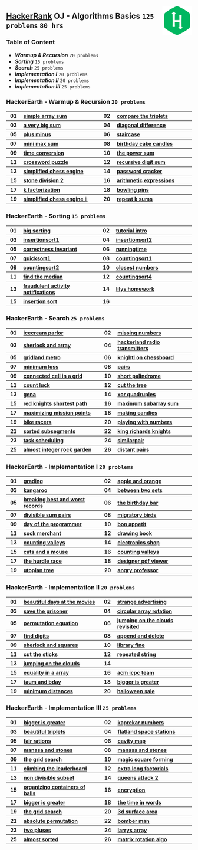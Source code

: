 <img align="right" width="80" src="/logos/hackerrank.jpg"></img>

## [HackerRank](https://hackerrank.com/) OJ - Algorithms Basics `125 problems` `80 hrs`

### Table of Content

- ***Warmup & Recursion*** `20 problems`
- ***Sorting***            `15 problems`
- ***Search***             `25 problems`
- ***Implementation I***   `20 problems`
- ***Implementation II***  `20 problems`
- ***Implementation III*** `25 problems`

### HackerEarth - Warmup & Recursion `20 problems`

<table>
    <tbody>
        <tr>
<th align="center" width="50px">01</th><th align="left" width="550px"><a href="https://hackerrank.com/challenges/simple-array-sum/problem">simple array sum</a></th>
<th align="center" width="50px">02</th><th align="left" width="550px"><a href="https://hackerrank.com/challenges/compare-the-triplets/problem">compare the triplets</a></th>
        </tr>
        <tr>
<th align="center" width="50px">03</th><th align="left" width="550px"><a href="https://hackerrank.com/challenges/a-very-big-sum/problem">a very big sum</a></th>
<th align="center" width="50px">04</th><th align="left" width="550px"><a href="https://hackerrank.com/challenges/diagonal-difference/problem">diagonal difference</a></th>
        </tr>
        <tr>
<th align="center" width="50px">05</th><th align="left" width="550px"><a href="https://hackerrank.com/challenges/plus-minus/problem">plus minus</a></th>
<th align="center" width="50px">06</th><th align="left" width="550px"><a href="https://hackerrank.com/challenges/staircase/problem">staircase</a></th>
        </tr>
        <tr>
<th align="center" width="50px">07</th><th align="left" width="550px"><a href="https://hackerrank.com/challenges/mini-max-sum/problem">mini max sum</a></th>
<th align="center" width="50px">08</th><th align="left" width="550px"><a href="https://hackerrank.com/challenges/birthday-cake-candles/problem">birthday cake candles</a></th>
        </tr>
        <tr>
<th align="center" width="50px">09</th><th align="left" width="550px"><a href="https://hackerrank.com/challenges/time-conversion/problem">time conversion</a></th>
<th align="center" width="50px">10</th><th align="left" width="550px"><a href="https://hackerrank.com/challenges/the-power-sum/problem">the power sum</a></th>
        </tr>
        <tr>
<th align="center" width="50px">11</th><th align="left" width="550px"><a href="https://hackerrank.com/challenges/crossword-puzzle/problem">crossword puzzle</a></th>
<th align="center" width="50px">12</th><th align="left" width="550px"><a href="https://hackerrank.com/challenges/recursive-digit-sum/problem">recursive digit sum</a></th>
        </tr>
        <tr>
<th align="center" width="50px">13</th><th align="left" width="550px"><a href="https://hackerrank.com/challenges/simplified-chess-engine/problem">simplified chess engine</a></th>
<th align="center" width="50px">14</th><th align="left" width="550px"><a href="https://hackerrank.com/challenges/password-cracker/problem">password cracker</a></th>
        </tr>
        <tr>
<th align="center" width="50px">15</th><th align="left" width="550px"><a href="https://hackerrank.com/challenges/stone-division-2/problem">stone division 2</a></th>
<th align="center" width="50px">16</th><th align="left" width="550px"><a href="https://hackerrank.com/challenges/arithmetic-expressions/problem">arithmetic expressions</a></th>
        </tr>
        <tr>
<th align="center" width="50px">17</th><th align="left" width="550px"><a href="https://hackerrank.com/challenges/k-factorization/problem">k factorization</a></th>
<th align="center" width="50px">18</th><th align="left" width="550px"><a href="https://hackerrank.com/challenges/bowling-pins/problem">bowling pins</a></th>
        </tr>
        <tr>
<th align="center" width="50px">19</th><th align="left" width="550px"><a href="https://hackerrank.com/challenges/simplified-chess-engine-ii/problem">simplified chess engine ii</a></th>
<th align="center" width="50px">20</th><th align="left" width="550px"><a href="https://hackerrank.com/challenges/repeat-k-sums/problem">repeat k sums</a></th>
        </tr>
    </tbody>
</table>

### HackerEarth - Sorting `15 problems`

<table>
    <tbody>
        <tr>
<th align="center" width="50px">01</th><th align="left" width="550px"><a href="https://hackerrank.com/challenges/big-sorting/problem">big sorting</a></th>
<th align="center" width="50px">02</th><th align="left" width="550px"><a href="https://hackerrank.com/challenges/tutorial-intro/problem">tutorial intro</a></th>
        </tr>
        <tr>
<th align="center" width="50px">03</th><th align="left" width="550px"><a href="https://hackerrank.com/challenges/insertionsort1/problem">insertionsort1</a></th>
<th align="center" width="50px">04</th><th align="left" width="550px"><a href="https://hackerrank.com/challenges/insertionsort2/problem">insertionsort2</a></th>
        </tr>
        <tr>
<th align="center" width="50px">05</th><th align="left" width="550px"><a href="https://hackerrank.com/challenges/correctness-invariant/problem">correctness invariant</a></th>
<th align="center" width="50px">06</th><th align="left" width="550px"><a href="https://hackerrank.com/challenges/runningtime/problem">runningtime</a></th>
        </tr>
        <tr>
<th align="center" width="50px">07</th><th align="left" width="550px"><a href="https://hackerrank.com/challenges/quicksort1/problem">quicksort1</a></th>
<th align="center" width="50px">08</th><th align="left" width="550px"><a href="https://hackerrank.com/challenges/countingsort1/problem">countingsort1</a></th>
        </tr>
        <tr>
<th align="center" width="50px">09</th><th align="left" width="550px"><a href="https://hackerrank.com/challenges/countingsort2/problem">countingsort2</a></th>
<th align="center" width="50px">10</th><th align="left" width="550px"><a href="https://hackerrank.com/challenges/closest-numbers/problem">closest numbers</a></th>
        </tr>
        <tr>
<th align="center" width="50px">11</th><th align="left" width="550px"><a href="https://hackerrank.com/challenges/find-the-median/problem">find the median</a></th>
<th align="center" width="50px">12</th><th align="left" width="550px"><a href="https://hackerrank.com/challenges/countingsort4/problem">countingsort4</a></th>
        </tr>
        <tr>
<th align="center" width="50px">13</th><th align="left" width="550px"><a href="https://hackerrank.com/challenges/fraudulent-activity-notifications/problem">fraudulent activity notifications</a></th>
<th align="center" width="50px">14</th><th align="left" width="550px"><a href="https://hackerrank.com/challenges/lilys-homework/problem">lilys homework</a></th>
        </tr>
        <tr>
<th align="center" width="50px">15</th><th align="left" width="550px"><a href="https://hackerrank.com/challenges/insertion-sort/problem">insertion sort</a></th>
<th align="center" width="50px">16</th><th align="left" width="550px"><a href=""></a></th>
        </tr>
    </tbody>
</table>

### HackerEarth - Search `25 problems`

<table>
    <tbody>
        <tr>
<th align="center" width="50px">01</th><th align="left" width="550px"><a href="https://hackerrank.com/challenges/icecream-parlor/problem">icecream parlor</a></th>
<th align="center" width="50px">02</th><th align="left" width="550px"><a href="https://hackerrank.com/challenges/missing-numbers/problem">missing numbers</a></th>
        </tr>
        <tr>
<th align="center" width="50px">03</th><th align="left" width="550px"><a href="https://hackerrank.com/challenges/sherlock-and-array/problem">sherlock and array</a></th>
<th align="center" width="50px">04</th><th align="left" width="550px"><a href="https://hackerrank.com/challenges/hackerland-radio-transmitters/problem">hackerland radio transmitters</a></th>
        </tr>
        <tr>
<th align="center" width="50px">05</th><th align="left" width="550px"><a href="https://hackerrank.com/challenges/gridland-metro/problem">gridland metro</a></th>
<th align="center" width="50px">06</th><th align="left" width="550px"><a href="https://hackerrank.com/challenges/knightl-on-chessboard/problem">knightl on chessboard</a></th>
        </tr>
        <tr>
<th align="center" width="50px">07</th><th align="left" width="550px"><a href="https://hackerrank.com/challenges/minimum-loss/problem">minimum loss</a></th>
<th align="center" width="50px">08</th><th align="left" width="550px"><a href="https://hackerrank.com/challenges/pairs/problem">pairs</a></th>
        </tr>
        <tr>
<th align="center" width="50px">09</th><th align="left" width="550px"><a href="https://hackerrank.com/challenges/connected-cell-in-a-grid/problem">connected cell in a grid</a></th>
<th align="center" width="50px">10</th><th align="left" width="550px"><a href="https://hackerrank.com/challenges/short-palindrome/problem">short palindrome</a></th>
        </tr>
        <tr>
<th align="center" width="50px">11</th><th align="left" width="550px"><a href="https://hackerrank.com/challenges/count-luck/problem">count luck</a></th>
<th align="center" width="50px">12</th><th align="left" width="550px"><a href="https://hackerrank.com/challenges/cut-the-tree/problem">cut the tree</a></th>
        </tr>
        <tr>
<th align="center" width="50px">13</th><th align="left" width="550px"><a href="https://hackerrank.com/challenges/gena/problem">gena</a></th>
<th align="center" width="50px">14</th><th align="left" width="550px"><a href="https://hackerrank.com/challenges/xor-quadruples/problem">xor quadruples</a></th>
        </tr>
        <tr>
<th align="center" width="50px">15</th><th align="left" width="550px"><a href="https://hackerrank.com/challenges/red-knights-shortest-path/problem">red knights shortest path</a></th>
<th align="center" width="50px">16</th><th align="left" width="550px"><a href="https://hackerrank.com/challenges/maximum-subarray-sum/problem">maximum subarray sum</a></th>
        </tr>
        <tr>
<th align="center" width="50px">17</th><th align="left" width="550px"><a href="https://hackerrank.com/challenges/maximizing-mission-points/problem">maximizing mission points</a></th>
<th align="center" width="50px">18</th><th align="left" width="550px"><a href="https://hackerrank.com/challenges/making-candies/problem">making candies</a></th>
        </tr>
        <tr>
<th align="center" width="50px">19</th><th align="left" width="550px"><a href="https://hackerrank.com/challenges/bike-racers/problem">bike racers</a></th>
<th align="center" width="50px">20</th><th align="left" width="550px"><a href="https://hackerrank.com/challenges/playing-with-numbers/problem">playing with numbers</a></th>
        </tr>
        <tr>
<th align="center" width="50px">21</th><th align="left" width="550px"><a href="https://hackerrank.com/challenges/sorted-subsegments/problem">sorted subsegments</a></th>
<th align="center" width="50px">22</th><th align="left" width="550px"><a href="https://hackerrank.com/challenges/king-richards-knights/problem">king richards knights</a></th>
        </tr>
        <tr>
<th align="center" width="50px">23</th><th align="left" width="550px"><a href="https://hackerrank.com/challenges/task-scheduling/problem">task scheduling</a></th>
<th align="center" width="50px">24</th><th align="left" width="550px"><a href="https://hackerrank.com/challenges/similarpair/problem">similarpair</a></th>
        </tr>
        <tr>
<th align="center" width="50px">25</th><th align="left" width="550px"><a href="https://hackerrank.com/challenges/almost-integer-rock-garden/problem">almost integer rock garden</a></th>
<th align="center" width="50px">26</th><th align="left" width="550px"><a href="https://hackerrank.com/challenges/distant-pairs/problem">distant pairs</a></th>
        </tr>
    </tbody>
</table>

### HackerEarth - Implementation I `20 problems`

<table>
    <tbody>
        <tr>
<th align="center" width="50px">01</th><th align="left" width="550px"><a href="https://hackerrank.com/challenges/grading/problem">grading</a></th>
<th align="center" width="50px">02</th><th align="left" width="550px"><a href="https://hackerrank.com/challenges/apple-and-orange/problem">apple and orange</a></th>
        </tr>
        <tr>
<th align="center" width="50px">03</th><th align="left" width="550px"><a href="https://hackerrank.com/challenges/kangaroo/problem">kangaroo</a></th>
<th align="center" width="50px">04</th><th align="left" width="550px"><a href="https://hackerrank.com/challenges/between-two-sets/problem">between two sets</a></th>
        </tr>
        <tr>
<th align="center" width="50px">05</th><th align="left" width="550px"><a href="https://hackerrank.com/challenges/breaking-best-and-worst-records/problem">breaking best and worst records</a></th>
<th align="center" width="50px">06</th><th align="left" width="550px"><a href="https://hackerrank.com/challenges/the-birthday-bar/problem">the birthday bar</a></th>
        </tr>
        <tr>
<th align="center" width="50px">07</th><th align="left" width="550px"><a href="https://hackerrank.com/challenges/divisible-sum-pairs/problem">divisible sum pairs</a></th>
<th align="center" width="50px">08</th><th align="left" width="550px"><a href="https://hackerrank.com/challenges/migratory-birds/problem">migratory birds</a></th>
        </tr>
        <tr>
<th align="center" width="50px">09</th><th align="left" width="550px"><a href="https://hackerrank.com/challenges/day-of-the-programmer/problem">day of the programmer</a></th>
<th align="center" width="50px">10</th><th align="left" width="550px"><a href="https://hackerrank.com/challenges/bon-appetit/problem">bon appetit</a></th>
        </tr>
        <tr>
<th align="center" width="50px">11</th><th align="left" width="550px"><a href="https://hackerrank.com/challenges/sock-merchant/problem">sock merchant</a></th>
<th align="center" width="50px">12</th><th align="left" width="550px"><a href="https://hackerrank.com/challenges/drawing-book/problem">drawing book</a></th>
        </tr>
        <tr>
<th align="center" width="50px">13</th><th align="left" width="550px"><a href="https://hackerrank.com/challenges/counting-valleys/problem">counting valleys</a></th>
<th align="center" width="50px">14</th><th align="left" width="550px"><a href="https://hackerrank.com/challenges/electronics-shop/problem">electronics shop</a></th>
        </tr>
        <tr>
<th align="center" width="50px">15</th><th align="left" width="550px"><a href="https://hackerrank.com/challenges/cats-and-a-mouse/problem">cats and a mouse</a></th>
<th align="center" width="50px">16</th><th align="left" width="550px"><a href="https://hackerrank.com/challenges/counting-valleys/problem">counting valleys</a></th>
        </tr>
        <tr>
<th align="center" width="50px">17</th><th align="left" width="550px"><a href="https://hackerrank.com/challenges/the-hurdle-race/problem">the hurdle race</a></th>
<th align="center" width="50px">18</th><th align="left" width="550px"><a href="https://hackerrank.com/challenges/designer-pdf-viewer/problem">designer pdf viewer</a></th>
        </tr>
        <tr>
<th align="center" width="50px">19</th><th align="left" width="550px"><a href="https://hackerrank.com/challenges/utopian-tree/problem">utopian tree</a></th>
<th align="center" width="50px">20</th><th align="left" width="550px"><a href="https://hackerrank.com/challenges/angry-professor/problem">angry professor</a></th>
        </tr>
    </tbody>
</table>

### HackerEarth - Implementation II `20 problems`

<table>
    <tbody>
        <tr>
<th align="center" width="50px">01</th><th align="left" width="550px"><a href="https://hackerrank.com/challenges/beautiful-days-at-the-movies/problem">beautiful days at the movies</a></th>
<th align="center" width="50px">02</th><th align="left" width="550px"><a href="https://hackerrank.com/challenges/strange-advertising/problem">strange advertising</a></th>
        </tr>
        <tr>
<th align="center" width="50px">03</th><th align="left" width="550px"><a href="https://hackerrank.com/challenges/save-the-prisoner/problem">save the prisoner</a></th>
<th align="center" width="50px">04</th><th align="left" width="550px"><a href="https://hackerrank.com/challenges/circular-array-rotation/problem">circular array rotation</a></th>
        </tr>
        <tr>
<th align="center" width="50px">05</th><th align="left" width="550px"><a href="https://hackerrank.com/challenges/permutation-equation/problem">permutation equation</a></th>
<th align="center" width="50px">06</th><th align="left" width="550px"><a href="https://hackerrank.com/challenges/jumping-on-the-clouds-revisited/problem">jumping on the clouds revisited</a></th>
        </tr>
        <tr>
<th align="center" width="50px">07</th><th align="left" width="550px"><a href="https://hackerrank.com/challenges/find-digits/problem">find digits</a></th>
<th align="center" width="50px">08</th><th align="left" width="550px"><a href="https://hackerrank.com/challenges/append-and-delete/problem">append and delete</a></th>
        </tr>
        <tr>
<th align="center" width="50px">09</th><th align="left" width="550px"><a href="https://hackerrank.com/challenges/sherlock-and-squares/problem">sherlock and squares</a></th>
<th align="center" width="50px">10</th><th align="left" width="550px"><a href="https://hackerrank.com/challenges/library-fine/problem">library fine</a></th>
        </tr>
        <tr>
<th align="center" width="50px">11</th><th align="left" width="550px"><a href="https://hackerrank.com/challenges/cut-the-sticks/problem">cut the sticks</a></th>
<th align="center" width="50px">12</th><th align="left" width="550px"><a href="https://hackerrank.com/challenges/repeated-string/problem">repeated string</a></th>
        </tr>
        <tr>
<th align="center" width="50px">13</th><th align="left" width="550px"><a href="https://hackerrank.com/challenges/jumping-on-the-clouds/problem">jumping on the clouds</a></th>
<th align="center" width="50px">14</th><th align="left" width="550px"><a href=""></a></th>
        </tr>
        <tr>
<th align="center" width="50px">15</th><th align="left" width="550px"><a href="https://hackerrank.com/challenges/equality-in-a-array/problem">equality in a array</a></th>
<th align="center" width="50px">16</th><th align="left" width="550px"><a href="https://hackerrank.com/challenges/acm-icpc-team/problem">acm icpc team</a></th>
        </tr>
        <tr>
<th align="center" width="50px">17</th><th align="left" width="550px"><a href="https://hackerrank.com/challenges/taum-and-bday/problem">taum and bday</a></th>
<th align="center" width="50px">18</th><th align="left" width="550px"><a href="https://hackerrank.com/challenges/bigger-is-greater/problem">bigger is greater</a></th>
        </tr>
        <tr>
<th align="center" width="50px">19</th><th align="left" width="550px"><a href="https://hackerrank.com/challenges/minimum-distances/problem">minimum distances</a></th>
<th align="center" width="50px">20</th><th align="left" width="550px"><a href="https://hackerrank.com/challenges/halloween-sale/problem">halloween sale</a></th>
        </tr>
    </tbody>
</table>

### HackerEarth - Implementation III `25 problems`

<table>
    <tbody>
        <tr>
<th align="center" width="50px">01</th><th align="left" width="550px"><a href="https://hackerrank.com/challenges/bigger-is-greater/problem">bigger is greater</a></th>
<th align="center" width="50px">02</th><th align="left" width="550px"><a href="https://hackerrank.com/challenges/kaprekar-numbers/problem">kaprekar numbers</a></th>
        </tr>
        <tr>
<th align="center" width="50px">03</th><th align="left" width="550px"><a href="https://hackerrank.com/challenges/beautiful-triplets/problem">beautiful triplets</a></th>
<th align="center" width="50px">04</th><th align="left" width="550px"><a href="https://hackerrank.com/challenges/flatland-space-stations/problem">flatland space stations</a></th>
        </tr>
        <tr>
<th align="center" width="50px">05</th><th align="left" width="550px"><a href="https://hackerrank.com/challenges/fair-rations/problem">fair rations</a></th>
<th align="center" width="50px">06</th><th align="left" width="550px"><a href="https://hackerrank.com/challenges/cavity-map/problem">cavity map</a></th>
        </tr>
        <tr>
<th align="center" width="50px">07</th><th align="left" width="550px"><a href="https://hackerrank.com/challenges/manasa-and-stones/problem">manasa and stones</a></th>
<th align="center" width="50px">08</th><th align="left" width="550px"><a href="https://hackerrank.com/challenges/manasa-and-stones/problem">manasa and stones</a></th>
        </tr>
        <tr>
<th align="center" width="50px">09</th><th align="left" width="550px"><a href="https://hackerrank.com/challenges/the-grid-search/problem">the grid search</a></th>
<th align="center" width="50px">10</th><th align="left" width="550px"><a href="https://hackerrank.com/challenges/magic-square-forming/problem">magic square forming</a></th>
        </tr>
        <tr>
<th align="center" width="50px">11</th><th align="left" width="550px"><a href="https://hackerrank.com/challenges/climbing-the-leaderboard/problem">climbing the leaderboard</a></th>
<th align="center" width="50px">12</th><th align="left" width="550px"><a href="https://hackerrank.com/challenges/extra-long-factorials/problem">extra long factorials</a></th>
        </tr>
        <tr>
<th align="center" width="50px">13</th><th align="left" width="550px"><a href="https://hackerrank.com/challenges/non-divisible-subset/problem">non divisible subset</a></th>
<th align="center" width="50px">14</th><th align="left" width="550px"><a href="https://hackerrank.com/challenges/queens-attack-2/problem">queens attack 2</a></th>
        </tr>
        <tr>
<th align="center" width="50px">15</th><th align="left" width="550px"><a href="https://hackerrank.com/challenges/organizing-containers-of-balls/problem">organizing containers of balls</a></th>
<th align="center" width="50px">16</th><th align="left" width="550px"><a href="https://hackerrank.com/challenges/encryption/problem">encryption</a></th>
        </tr>
        <tr>
<th align="center" width="50px">17</th><th align="left" width="550px"><a href="https://hackerrank.com/challenges/bigger-is-greater/problem">bigger is greater</a></th>
<th align="center" width="50px">18</th><th align="left" width="550px"><a href="https://hackerrank.com/challenges/the-time-in-words/problem">the time in words</a></th>
        </tr>
        <tr>
<th align="center" width="50px">19</th><th align="left" width="550px"><a href="https://hackerrank.com/challenges/the-grid-search/problem">the grid search</a></th>
<th align="center" width="50px">20</th><th align="left" width="550px"><a href="https://hackerrank.com/challenges/3d-surface-area/problem">3d surface area</a></th>
        </tr>
        <tr>
<th align="center" width="50px">21</th><th align="left" width="550px"><a href="https://hackerrank.com/challenges/absolute-permutation/problem">absolute permutation</a></th>
<th align="center" width="50px">22</th><th align="left" width="550px"><a href="https://hackerrank.com/challenges/bomber-man/problem">bomber man</a></th>
        </tr>
        <tr>
<th align="center" width="50px">23</th><th align="left" width="550px"><a href="https://hackerrank.com/challenges/two-pluses/problem">two pluses</a></th>
<th align="center" width="50px">24</th><th align="left" width="550px"><a href="https://hackerrank.com/challenges/larrys-array/problem">larrys array</a></th>
        </tr>
        <tr>
<th align="center" width="50px">25</th><th align="left" width="550px"><a href="https://hackerrank.com/challenges/almost-sorted/problem">almost sorted</a></th>
<th align="center" width="50px">26</th><th align="left" width="550px"><a href="https://hackerrank.com/challenges/matrix-rotation-algo/problem">matrix rotation algo</a></th>
        </tr>
    </tbody>
</table>
